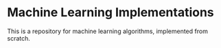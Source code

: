 # Machine Learning Implementations

This is a repository for machine learning algorithms, implemented from scratch.
